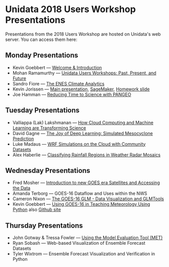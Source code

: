 # Unidata 2018 Users Workshop Presentations

Presentations from the 2018 Users Workshop are hosted on Unidata's web server. You can access them here:

## Monday Presentations

* Kevin Goebbert &mdash; [Welcome &amp; Introduction](https://www.unidata.ucar.edu/events/2018UsersWorkshop/presentations/Goebbert_Workshop_Introduction.pdf)
* Mohan Ramamurthy &mdash; [Unidata Users Workshops: Past, Present, and Future](https://www.unidata.ucar.edu/events/2018UsersWorkshop/presentations/Ramamurthy_Unidata.pdf)
* Sandro Fiore &mdash; [The ENES Climate Analytics](https://www.unidata.ucar.edu/events/2018UsersWorkshop/presentations/Fiore_ECAS.pdf)
* Kevin Jorissen &mdash; [Main presentation](https://www.unidata.ucar.edu/events/2018UsersWorkshop/presentations/Jorissen_AWS_Main.pdf),  [SageMaker](https://www.unidata.ucar.edu/events/2018UsersWorkshop/presentations/Jorissen_AWS_SageMaker.pdf), [Homework slide](https://www.unidata.ucar.edu/events/2018UsersWorkshop/presentations/Jorissen_AWS_HomeworkSlide.pdf)
* Joe Hamman &mdash; [Reducing Time to Science with PANGEO](https://www.unidata.ucar.edu/events/2018UsersWorkshop/presentations/Hamman_Pangeo.pdf)

## Tuesday Presentations

* Valliappa (Lak) Lakshmanan &mdash; [How Cloud Computing and Machine Learning are Transforming Science](https://www.unidata.ucar.edu/events/2018UsersWorkshop/presentations/Lakshmanan_ML_Transforming_Science.pdf)
* David Gagne &mdash; [The Joy of Deep Learning: Simulated Mesocyclone Prediction](https://www.unidata.ucar.edu/events/2018UsersWorkshop/presentations/Gagne_Deep_Learning.pdf)
* Luke Madaus &mdash; [WRF Simulations on the Cloud with Community Datasets](https://www.unidata.ucar.edu/events/2018UsersWorkshop/presentations/Madaus_WRF_Downscaling.pdf)
* Alex Haberlie &mdash; [Classifying Rainfall Regions in Weather Radar Mosaics](https://www.unidata.ucar.edu/events/2018UsersWorkshop/presentations/Haberlie_Classifying_Rainfall_Regions.pdf)

## Wednesday Presentations

* Fred Mosher &mdash; [Introduction to new GOES era Satellites and Accessing the Data](https://www.unidata.ucar.edu/events/2018UsersWorkshop/presentations/Mosher_New_GOES.pdf)
* Amanda Terborg &mdash; GOES-16 Dataflow and Uses within the NWS
* Cameron Nixon &mdash; [The GOES-16 GLM - Data Visualization and GLMTools](https://www.unidata.ucar.edu/events/2018UsersWorkshop/presentations/Nixon_GOES16_GLM.pdf)
* Kevin Goebbert &mdash; [Using GOES-16 in Teaching Meteorology Using Python](https://www.unidata.ucar.edu/events/2018UsersWorkshop/presentations/Goebbert_GOES16_satellite_in_classroom.pdf) also [Github site](https://github.com/kgoebber/satellites_in_classroom)

## Thursday Presentations

* John Gotway &amp; Tressa Fowler &mdash; [Using the Model Evaluation Tool (MET)](https://www.unidata.ucar.edu/events/2018UsersWorkshop/presentations/Gotway_MET_Ensemble.pdf)
* Ryan Sobash &mdash; Web-based Visualization of Ensemble Forecast Datasets
* Tyler Wixtrom &mdash; Ensemble Forecast Visualization and Verification in Python
